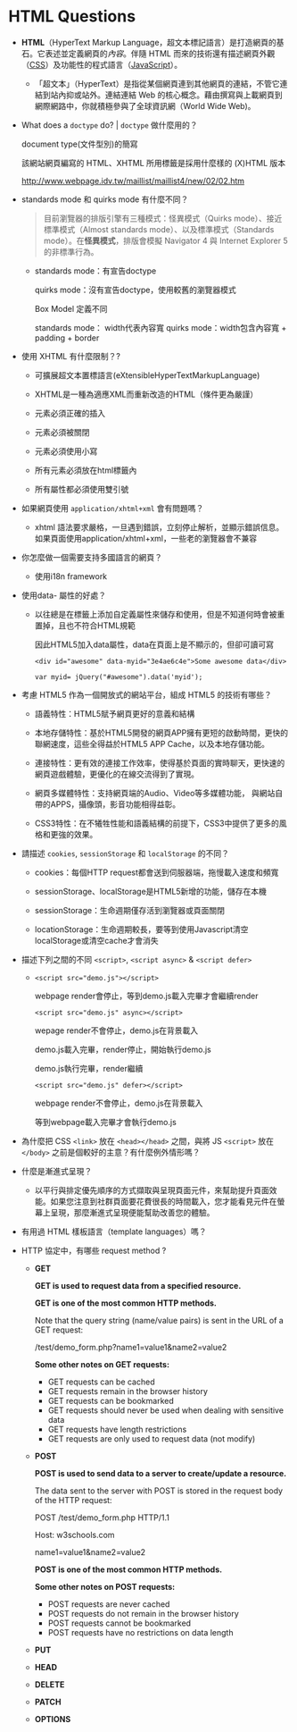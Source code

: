 # HTML Questions

- **HTML**（HyperText Markup Language，超文本標記語言）是打造網頁的基石。它表述並定義網頁的*內容*。伴隨 HTML 而來的技術還有描述網頁外觀（[CSS](https://developer.mozilla.org/zh-TW/docs/Web/CSS)）及功能性的程式語言（[JavaScript](https://developer.mozilla.org/zh-TW/docs/Web/JavaScript)）。
  
  - 「超文本」（HyperText）是指從某個網頁連到其他網頁的連結，不管它連結到站內抑或站外。連結連結 Web 的核心概念。藉由撰寫與上載網頁到網際網路中，你就積極參與了全球資訊網（World Wide Web)。

- What does a `doctype` do? | `doctype` 做什麼用的？
  
  document type(文件型別)的簡寫
  
  該網站網頁編寫的 HTML、XHTML 所用標籤是採用什麼樣的 (X)HTML 版本
  
  http://www.webpage.idv.tw/maillist/maillist4/new/02/02.htm

- standards mode 和 quirks mode 有什麼不同？
  
  > 目前瀏覽器的排版引擎有三種模式：怪異模式（Quirks mode）、接近標準模式（Almost standards mode）、以及標準模式（Standards mode）。在**怪異模式**，排版會模擬 Navigator 4 與 Internet Explorer 5 的非標準行為。
  
  - standards mode：有宣告doctype
    
    quirks mode：沒有宣告doctype，使用較舊的瀏覽器模式
    
    Box Model 定義不同
    
    standards mode： width代表內容寬
    quirks mode：width包含內容寬 + padding + border

- 使用 XHTML 有什麼限制？?
  
  - 可擴展超文本置標語言(eXtensibleHyperTextMarkupLanguage)
  
  - XHTML是一種為適應XML而重新改造的HTML（條件更為嚴謹）
  
  - 元素必須正確的插入
  
  - 元素必須被關閉
  
  - 元素必須使用小寫
  
  - 所有元素必須放在html標籤內
  
  - 所有屬性都必須使用雙引號

- 如果網頁使用 `application/xhtml+xml` 會有問題嗎？
  
  - xhtml 語法要求嚴格，一旦遇到錯誤，立刻停止解析，並顯示錯誤信息。 
    如果頁面使用application/xhtml+xml，一些老的瀏覽器會不兼容

- 你怎麼做一個需要支持多國語言的網頁？
  
  - 使用i18n framework

- 使用data- 屬性的好處？
  
  - 以往總是在標籤上添加自定義屬性來儲存和使用，但是不知道何時會被重置掉，且也不符合HTML規範
    
    因此HTML5加入data屬性，data在頁面上是不顯示的，但卻可讀可寫
    
    `<div id="awesome" data-myid="3e4ae6c4e">Some awesome data</div>`
    
    `var myid= jQuery("#awesome").data('myid');`

- 考慮 HTML5 作為一個開放式的網站平台，組成 HTML5 的技術有哪些？
  
  - 語義特性：HTML5賦予網頁更好的意義和結構
  
  - 本地存儲特性：基於HTML5開發的網頁APP擁有更短的啟動時間，更快的聯網速度，這些全得益於HTML5 APP Cache，以及本地存儲功能。  
  
  - 連接特性：更有效的連接工作效率，使得基於頁面的實時聊天，更快速的網頁遊戲體驗，更優化的在線交流得到了實現。  
  
  - 網頁多媒體特性：支持網頁端的Audio、Video等多媒體功能， 與網站自帶的APPS，攝像頭，影音功能相得益彰。  
  
  - CSS3特性：在不犧牲性能和語義結構的前提下，CSS3中提供了更多的風格和更強的效果。  

- 請描述 `cookies`, `sessionStorage` 和 `localStorage` 的不同？
  
  - cookies：每個HTTP request都會送到伺服器端，拖慢載入速度和頻寬
  
  - sessionStorage、localStorage是HTML5新增的功能，儲存在本機
  
  - sessionStorage：生命週期僅存活到瀏覽器或頁面關閉
  
  - locationStorage：生命週期較長，要等到使用Javascript清空localStorage或清空cache才會消失

- 描述下列之間的不同 `<script>`, `<script async>` & `<script defer>`
  
  - `<script src="demo.js"></script>`
    
    webpage render會停止，等到demo.js載入完畢才會繼續render
    
    `<script src="demo.js" async></script>`
    
    wepage render不會停止，demo.js在背景載入
    
    demo.js載入完畢，render停止，開始執行demo.js
    
    demo.js執行完畢，render繼續
    
    `<script src="demo.js" defer></script>`
    
    webpage render不會停止，demo.js在背景載入
    
    等到webpage載入完畢才會執行demo.js

- 為什麼把 CSS `<link>` 放在 `<head></head>` 之間，與將 JS `<script>` 放在 `</body>` 之前是個較好的主意？有什麼例外情形嗎？

- 什麼是漸進式呈現？
  
  - 以平行與排定優先順序的方式擷取與呈現頁面元件，來幫助提升頁面效能。如果您注意到社群頁面要花費很長的時間載入，您才能看見元件在螢幕上呈現，那麼漸進式呈現便能幫助改善您的體驗。

- 有用過 HTML 樣板語言（template languages）嗎？

- HTTP 協定中，有哪些 request method ?
  
  - **GET**
    
    **GET is used to request data from a specified 
    resource.**
    
    **GET is one of the most common HTTP methods.**
    
    Note that the query string (name/value pairs) is sent in the URL of 
    a GET request:
    
    /test/demo_form.php?name1=value1&name2=value2
    
    **Some other notes on GET requests:**
    
    - GET requests can be cached
    - GET requests remain in the browser history
    - GET requests can be bookmarked
    - GET requests should never be used when dealing with sensitive data
    - GET requests have length restrictions
    - GET requests are only used to request data (not modify)
  
  - **POST**
    
    **POST is used to send data to a server to create/update a resource.**
    
    The data sent to the server with POST is stored in the request body of the 
    HTTP request:
    
    POST /test/demo_form.php HTTP/1.1  
    
    Host: w3schools.com  
    
    name1=value1&name2=value2
    
    **POST is one of the most common HTTP methods.**
    
    **Some other notes on POST requests:**
    
    - POST requests are never cached
    - POST requests do not remain in the browser history
    - POST requests cannot be bookmarked
    - POST requests have no restrictions on data length
  
  - **PUT**
  
  - **HEAD**
  
  - **DELETE**
  
  - **PATCH**
  
  - **OPTIONS**


